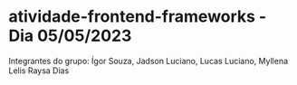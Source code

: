 # atividade-frontend-frameworks - Dia 05/05/2023

Integrantes do grupo: 
Ígor Souza, 
Jadson Luciano, 
Lucas Luciano, 
Myllena Lelis
Raysa Dias

